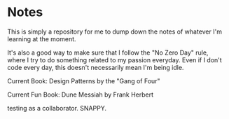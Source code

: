 # Notes

This is simply a repository for me to dump down the notes of whatever I'm learning at the moment. 

It's also a good way to make sure that I follow the "No Zero Day" rule, where I try to do something related to my passion everyday. Even if I don't code every day, this doesn't necessarily mean I'm being idle. 

Current Book:         Design Patterns by the "Gang of Four"

Current Fun Book:     Dune Messiah by Frank Herbert

testing as a collaborator. SNAPPY.
